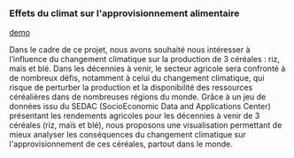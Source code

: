 

### Effets du climat sur l'approvisionnement alimentaire

[demo](http://p1408993.pages.univ-lyon1.fr/projet_dataviz/) 

Dans le cadre de ce projet, nous avons souhaité nous intéresser à l’influence du changement climatique sur la production de 3 céréales : riz, maïs et blé. Dans les décennies à venir, le secteur agricole sera confronté à de nombreux défis, notamment à celui du changement climatique, qui risque de perturber la production et la disponibilité des ressources céréalières dans de nombreuses régions du monde. Grâce à un jeu de données issu du SEDAC (SocioEconomic Data and Applications Center) présentant les rendements agricoles pour les décennies à venir de 3 céréales (riz, maïs et blé), nous proposons une visualisation permettant de mieux analyser les conséquences du changement climatique sur l'approvisionnement de ces céréales, partout dans le monde.
